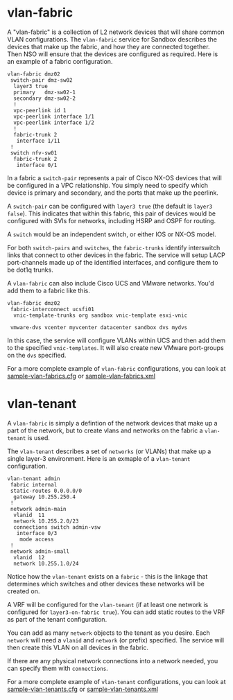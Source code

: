 # vlan-fabric 
A "vlan-fabric" is a collection of L2 network devices that will share common VLAN configurations.  The `vlan-fabric` service for Sandbox describes the devices that make up the fabric, and how they are connected together.  Then NSO will ensure that the devices are configured as required.  Here is an example of a fabric configuration. 

```
vlan-fabric dmz02
 switch-pair dmz-sw02
  layer3 true
  primary   dmz-sw02-1
  secondary dmz-sw02-2
  !
  vpc-peerlink id 1
  vpc-peerlink interface 1/1
  vpc-peerlink interface 1/2
  !
  fabric-trunk 2
   interface 1/11
 !
 switch nfv-sw01
  fabric-trunk 2
   interface 0/1
```

In a fabric a `switch-pair` represents a pair of Cisco NX-OS devices that will be configured in a VPC relationship.  You simply need to specify which device is primary and secondary, and the ports that make up the peerlink.  

A `switch-pair` can be configured with `layer3 true` (the default is `layer3 false`).  This indicates that within this fabric, this pair of devices would be configured with SVIs for networks, including HSRP and OSPF for routing.  

A `switch` would be an independent switch, or either IOS or NX-OS model.  

For both `switch-pairs` and `switches`, the `fabric-trunks` identify interswitch links that connect to other devices in the fabric.  The service will setup LACP port-channels made up of the identified interfaces, and configure them to be dot1q trunks.  

A `vlan-fabric` can also include Cisco UCS and VMware networks.  You'd add them to a fabric like this. 

```
vlan-fabric dmz02 
 fabric-interconnect ucsfi01
  vnic-template-trunks org sandbox vnic-template esxi-vnic

 vmware-dvs vcenter myvcenter datacenter sandbox dvs mydvs
```

In this case, the service will configure VLANs within UCS and then add them to the specified `vnic-templates`.  It will also create new VMware port-groups on the `dvs` specified.  

For a more complete example of `vlan-fabric` configurations, you can look at [sample-vlan-fabrics.cfg](samples/sample-vlan-fabrics.cfg) or [sample-vlan-fabrics.xml](samples/sample-vlan-fabrics.xml)

# vlan-tenant 
A `vlan-fabric` is simply a defintion of the network devices that make up a part of the network, but to create vlans and networks on the fabric a `vlan-tenant` is used.  

The `vlan-tenant` describes a set of `networks` (or VLANs) that make up a single layer-3 environment.  Here is an exmaple of a `vlan-tenant` configuration.  

```
vlan-tenant admin
 fabric internal
 static-routes 0.0.0.0/0
  gateway 10.255.250.4
 !
 network admin-main
  vlanid  11
  network 10.255.2.0/23
  connections switch admin-vsw
   interface 0/3
    mode access
 !
 network admin-small
  vlanid  12
  network 10.255.1.0/24
```

Notice how the `vlan-tenant` exists on a `fabric` - this is the linkage that determines which switches and other devices these networks will be created on.  

A VRF will be configured for the  `vlan-tenant` (if at least one network is configured for `layer3-on-fabric true`).  You can add static routes to the VRF as part of the tenant configuration.  

You can add as many `network` objects to the tenant as you desire.  Each `network` will need a `vlanid` and `network` (or prefix) specified.  The service will then create this VLAN on all devices in the fabric.  

If there are any physical network connections into a network needed, you can specify them with `connections`.  

For a more complete example of `vlan-tenant` configurations, you can look at [sample-vlan-tenants.cfg](samples/sample-vlan-tenants.cfg) or [sample-vlan-tenants.xml](samples/sample-vlan-tenants.xml)
